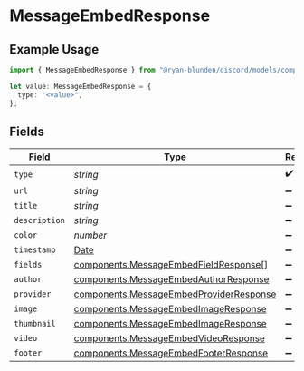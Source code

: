 # MessageEmbedResponse

## Example Usage

```typescript
import { MessageEmbedResponse } from "@ryan-blunden/discord/models/components";

let value: MessageEmbedResponse = {
  type: "<value>",
};
```

## Fields

| Field                                                                                              | Type                                                                                               | Required                                                                                           | Description                                                                                        |
| -------------------------------------------------------------------------------------------------- | -------------------------------------------------------------------------------------------------- | -------------------------------------------------------------------------------------------------- | -------------------------------------------------------------------------------------------------- |
| `type`                                                                                             | *string*                                                                                           | :heavy_check_mark:                                                                                 | N/A                                                                                                |
| `url`                                                                                              | *string*                                                                                           | :heavy_minus_sign:                                                                                 | N/A                                                                                                |
| `title`                                                                                            | *string*                                                                                           | :heavy_minus_sign:                                                                                 | N/A                                                                                                |
| `description`                                                                                      | *string*                                                                                           | :heavy_minus_sign:                                                                                 | N/A                                                                                                |
| `color`                                                                                            | *number*                                                                                           | :heavy_minus_sign:                                                                                 | N/A                                                                                                |
| `timestamp`                                                                                        | [Date](https://developer.mozilla.org/en-US/docs/Web/JavaScript/Reference/Global_Objects/Date)      | :heavy_minus_sign:                                                                                 | N/A                                                                                                |
| `fields`                                                                                           | [components.MessageEmbedFieldResponse](../../models/components/messageembedfieldresponse.md)[]     | :heavy_minus_sign:                                                                                 | N/A                                                                                                |
| `author`                                                                                           | [components.MessageEmbedAuthorResponse](../../models/components/messageembedauthorresponse.md)     | :heavy_minus_sign:                                                                                 | N/A                                                                                                |
| `provider`                                                                                         | [components.MessageEmbedProviderResponse](../../models/components/messageembedproviderresponse.md) | :heavy_minus_sign:                                                                                 | N/A                                                                                                |
| `image`                                                                                            | [components.MessageEmbedImageResponse](../../models/components/messageembedimageresponse.md)       | :heavy_minus_sign:                                                                                 | N/A                                                                                                |
| `thumbnail`                                                                                        | [components.MessageEmbedImageResponse](../../models/components/messageembedimageresponse.md)       | :heavy_minus_sign:                                                                                 | N/A                                                                                                |
| `video`                                                                                            | [components.MessageEmbedVideoResponse](../../models/components/messageembedvideoresponse.md)       | :heavy_minus_sign:                                                                                 | N/A                                                                                                |
| `footer`                                                                                           | [components.MessageEmbedFooterResponse](../../models/components/messageembedfooterresponse.md)     | :heavy_minus_sign:                                                                                 | N/A                                                                                                |